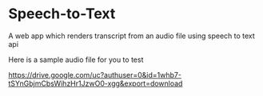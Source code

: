 # Speech-to-Text
A web app which renders transcript from an audio file using speech to text api

Here is a sample audio file for you to test

https://drive.google.com/uc?authuser=0&id=1whb7-tSYnGbjmCbsWihzHr1JzwO0-xgg&export=download
